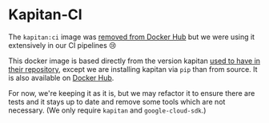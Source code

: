 Kapitan-CI
==========

The `kapitan:ci` image was [removed from Docker Hub](https://github.com/kapicorp/kapitan/issues/803) but we were using it extensively in our CI pipelines 😢

This docker image is based directly from the version kapitan [used to have in their repository](https://github.com/kapicorp/kapitan/blob/a632eca5ec914063743d463f5fac7b1018b9a434/Dockerfile.ci), except we are installing kapitan via `pip` than from source.
It is also available on [Docker Hub](https://hub.docker.com/r/fluidlydev/kapitan-ci).

For now, we're keeping it as it is, but we may refactor it to ensure there are tests and it stays up to date and remove some tools which are not necessary. (We only require `kapitan` and `google-cloud-sdk`.)
